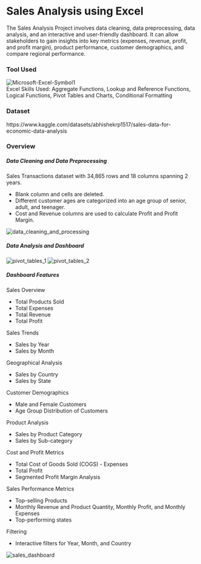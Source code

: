 <h1>Sales Analysis using Excel</h1> 
<p>The Sales Analysis Project involves data cleaning, data preprocessing, data analysis, and an interactive and user-friendly dashboard. It can allow stakeholders to gain insights into key metrics (expenses, revenue, profit, and profit margin), product performance, customer demographics, and compare regional performance.</p>

<h3>Tool Used</h3>

![Microsoft-Excel-Symbol1](https://github.com/kaur-simranjit/Sales-Analysis/assets/109523596/3d662da3-4d3a-43e9-ad19-5a23e94f9c59)
<br>
Excel Skills Used: Aggregate Functions, Lookup and Reference Functions, Logical Functions, Pivot Tables and Charts, Conditional Formatting

<h3>Dataset</h3>
https://www.kaggle.com/datasets/abhishekrp1517/sales-data-for-economic-data-analysis

<h3>Overview</h3>
<h5>Data Cleaning and Data Preprocessing</h5>
Sales Transactions dataset with 34,865 rows and 18 columns spanning 2 years.
<ul style="list-style-type:disc">
  <li>Blank column and cells are deleted. </li>
  <li>Different customer ages are categorized into an age group of senior, adult, and teenager.</li>
  <li>Cost and Revenue columns are used to calculate Profit and Profit Margin.</li>
</ul>

![data_cleaning_and_processing](https://github.com/kaur-simranjit/Sales-Analysis/assets/109523596/070bad10-bb0f-4174-ba1e-57de084a4b12)

<h5>Data Analysis and Dashboard</h5>

![pivot_tables_1](https://github.com/kaur-simranjit/Sales-Analysis/assets/109523596/e90e1af7-2b08-4dd3-970d-e188d7883b2a)
![pivot_tables_2](https://github.com/kaur-simranjit/Sales-Analysis/assets/109523596/69e62539-9b87-429c-a28d-dbd3e390f193)

<h5>Dashboard Features</h5>
Sales Overview
<ul style="list-style-type:disc">
  <li>Total Products Sold</li>
  <li>Total Expenses</li>
  <li>Total Revenue</li>
  <li>Total Profit</li>
  </ul>
Sales Trends
<ul style="list-style-type:disc">
  <li>Sales by Year</li>
  <li>Sales by Month</li>
  </ul>
Geographical Analysis
<ul style="list-style-type:disc">
  <li>Sales by Country</li>
  <li>Sales by State</li>
  </ul>
Customer Demographics
<ul style="list-style-type:disc">
  <li>Male and Female Customers</li>
  <li>Age Group Distribution of Customers</li>
  </ul>
Product Analysis
<ul style="list-style-type:disc">
  <li>Sales by Product Category</li>
  <li>Sales by Sub-category</li>
  </ul>
Cost and Profit Metrics
<ul style="list-style-type:disc">
  <li>Total Cost of Goods Sold (COGS) - Expenses</li>
  <li>Total Profit</li>
  <li>Segmented Profit Margin Analysis</li>
  </ul>
Sales Performance Metrics
<ul style="list-style-type:disc">
  <li>Top-selling Products</li>
  <li>Monthly Revenue and Product Quantity, Monthly Profit, and Monthly Expenses</li>
  <li>Top-performing states</li>
  </ul>
Filtering
<ul style="list-style-type:disc">
  <li>Interactive filters for Year, Month, and Country</li>
  </ul>

![sales_dashboard](https://github.com/kaur-simranjit/Sales-Analysis/assets/109523596/aca62998-0ab7-42c5-8862-d5838a8100ff)
